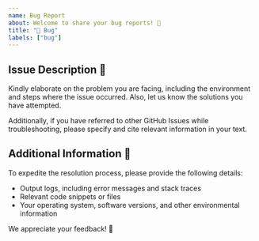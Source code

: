 ```yaml
---
name: Bug Report
about: Welcome to share your bug reports! 🐞
title: "🐞 Bug"
labels: ["bug"]
---
```

## Issue Description 🤔

Kindly elaborate on the problem you are facing, including the environment and steps where the issue occurred. Also, let us know the solutions you have attempted.

Additionally, if you have referred to other GitHub Issues while troubleshooting, please specify and cite relevant information in your text.

## Additional Information 📝

To expedite the resolution process, please provide the following details:

- Output logs, including error messages and stack traces
- Relevant code snippets or files
- Your operating system, software versions, and other environmental information

We appreciate your feedback! 🙏
